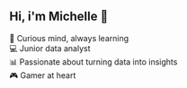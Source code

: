 ## Hi, i'm Michelle 👋

🧠 Curious mind, always learning<br/>
💻 Junior data analyst<br/>
📊 Passionate about turning data into insights<br/>
🎮 Gamer at heart<br/>
